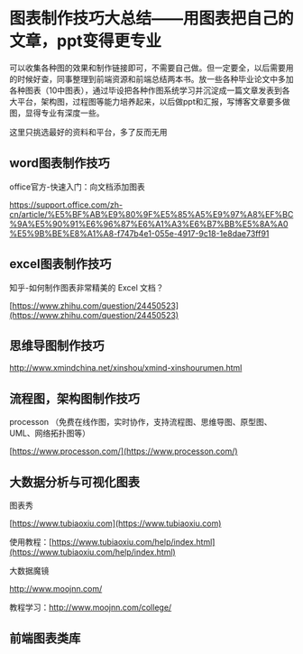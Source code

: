 # 图表制作技巧大总结——用图表把自己的文章，ppt变得更专业

可以收集各种图的效果和制作链接即可，不需要自己做。但一定要全，以后需要用的时候好查，同事整理到前端资源和前端总结两本书。放一些各种毕业论文中多加各种图表（10中图表），通过毕设把各种作图系统学习并沉淀成一篇文章发表到各大平台，架构图，过程图等能力培养起来，以后做ppt和汇报，写博客文章要多做图，显得专业有深度一些。

这里只挑选最好的资料和平台，多了反而无用

## word图表制作技巧

office官方-快速入门：向文档添加图表

https://support.office.com/zh-cn/article/%E5%BF%AB%E9%80%9F%E5%85%A5%E9%97%A8%EF%BC%9A%E5%90%91%E6%96%87%E6%A1%A3%E6%B7%BB%E5%8A%A0%E5%9B%BE%E8%A1%A8-f747b4e1-055e-4917-9c18-1e8dae73ff91



## excel图表制作技巧

知乎-如何制作图表非常精美的 Excel 文档？

[https://www.zhihu.com/question/24450523](https://www.zhihu.com/question/24450523)

## 思维导图制作技巧

http://www.xmindchina.net/xinshou/xmind-xinshourumen.html

## 流程图，架构图制作技巧

processon （免费在线作图，实时协作，支持流程图、思维导图、原型图、UML、网络拓扑图等）

[https://www.processon.com/](https://www.processon.com/)

## 大数据分析与可视化图表

图表秀

[https://www.tubiaoxiu.com](https://www.tubiaoxiu.com)

使用教程：[https://www.tubiaoxiu.com/help/index.html](https://www.tubiaoxiu.com/help/index.html)

大数据魔镜

http://www.moojnn.com/

教程学习：http://www.moojnn.com/college/

## 前端图表类库



